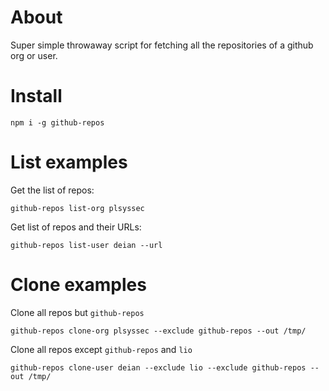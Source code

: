 # About

Super simple throwaway script for fetching all the repositories of a github org
or user.

# Install

```
npm i -g github-repos
```

# List examples

Get the list of repos:

```
github-repos list-org plsyssec
```

Get list of repos and their URLs:

```
github-repos list-user deian --url
```

# Clone examples

Clone all repos but `github-repos`

```
github-repos clone-org plsyssec --exclude github-repos --out /tmp/
```

Clone all repos except `github-repos` and `lio`

```
github-repos clone-user deian --exclude lio --exclude github-repos --out /tmp/
```
